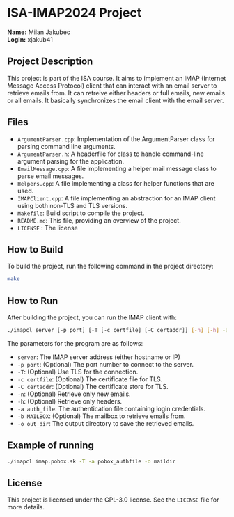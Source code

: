# ISA-IMAP2024 Project

**Name:** Milan Jakubec  
**Login:** xjakub41

## Project Description

This project is part of the ISA course. It aims to implement an IMAP (Internet Message Access Protocol) client that can interact with an email server to retrieve emails from. It can retreive either headers or full emails, new emails or all emails. It basically synchronizes the email client with the email server. 

## Files

- `ArgumentParser.cpp`: Implementation of the ArgumentParser class for parsing command line arguments.
- `ArgumentParser.h`: A headerfile for class to handle command-line argument parsing for the application.
- `EmailMessage.cpp`: A file implementing a helper mail message class to parse email messages.
- `Helpers.cpp`: A file implementing a class for helper functions that are used.
- `IMAPClient.cpp`: A file implementing an abstraction for an IMAP client using both non-TLS and TLS versions.
- `Makefile`: Build script to compile the project.
- `README.md`: This file, providing an overview of the project.
- `LICENSE` : The license

## How to Build

To build the project, run the following command in the project directory:

```sh
make
```

## How to Run

After building the project, you can run the IMAP client with:

```sh
./imapcl server [-p port] [-T [-c certfile] [-C certaddr]] [-n] [-h] -a auth_file [-b MAILBOX] -o out_dir
```

The parameters for the program are as follows:

- `server`: The IMAP server address (either hostname or IP)
- `-p port`: (Optional) The port number to connect to the server.
- `-T`: (Optional) Use TLS for the connection.
- `-c certfile`: (Optional) The certificate file for TLS.
- `-C certaddr`: (Optional) The certificate store for TLS.
- `-n`: (Optional) Retrieve only new emails.
- `-h`: (Optional) Retrieve only headers.
- `-a auth_file`: The authentication file containing login credentials.
- `-b MAILBOX`: (Optional) The mailbox to retrieve emails from.
- `-o out_dir`: The output directory to save the retrieved emails.

## Example of running

```sh
./imapcl imap.pobox.sk -T -a pobox_authfile -o maildir
```

## License

This project is licensed under the GPL-3.0 license. See the `LICENSE` file for more details.
